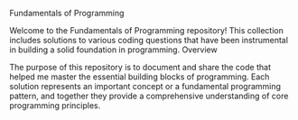 Fundamentals of Programming

Welcome to the Fundamentals of Programming repository! This collection includes solutions to various coding questions that have been instrumental in building a solid foundation in programming.
Overview

The purpose of this repository is to document and share the code that helped me master the essential building blocks of programming. Each solution represents an important concept or a fundamental programming pattern, and together they provide a comprehensive understanding of core programming principles.
